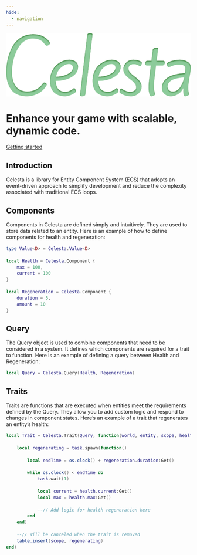 ```yaml
---
hide:
  - navigation
---
```


<div class="hero">
    <div class="hero-content">
        <img src="assets/images/Celesta.svg" alt="Celesta Logo" class="logo">
        <h1>Enhance your game with scalable, dynamic code.</h1>
        <a href="Learning/" class="btn-primary">Getting started</a>
    </div>
</div>

## Introduction

Celesta is a library for Entity Component System (ECS) that adopts an event-driven approach to simplify development and reduce the complexity associated with traditional ECS loops.

## Components

Components in Celesta are defined simply and intuitively.
  They are used to store data related to an entity. Here is an example of how to define components for health and regeneration:

```Lua
type Value<D> = Celesta.Value<D>

local Health = Celesta.Component {
    max = 100,
    current = 100
}

local Regeneration = Celesta.Component {
    duration = 5,
    amount = 10
}
```

## Query

The Query object is used to combine components that need to be considered in a system. It defines which components are required for a trait to function. Here is an example of defining a query between Health and Regeneration:

```Lua
local Query = Celesta.Query(Health, Regeneration)
```

## Traits
Traits are functions that are executed when entities meet the requirements defined by the Query. They allow you to add custom logic and respond to changes in component states. Here’s an example of a trait that regenerates an entity’s health:

```Lua
local Trait = Celesta.Trait(Query, function(world, entity, scope, health, regeneration)

    local regenerating = task.spawn(function()

        local endTime = os.clock() + regeneration.duration:Get()

        while os.clock() < endTime do
            task.wait(1)

            local current = health.current:Get()
            local max = health.max:Get()
            
            --// Add logic for health regeneration here 
        end
    end)

    --// Will be canceled when the trait is removed
    table.insert(scope, regenerating)
end)
```